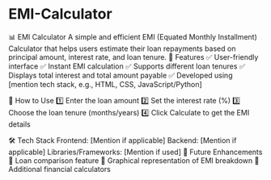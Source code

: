 # EMI-Calculator
📊 EMI Calculator
A simple and efficient EMI (Equated Monthly Installment) Calculator that helps users estimate their loan repayments based on principal amount, interest rate, and loan tenure.
🚀 Features
✅ User-friendly interface
✅ Instant EMI calculation
✅ Supports different loan tenures
✅ Displays total interest and total amount payable
✅ Developed using [mention tech stack, e.g., HTML, CSS, JavaScript/Python]

🔧 How to Use
1️⃣ Enter the loan amount
2️⃣ Set the interest rate (%)
3️⃣ Choose the loan tenure (months/years)
4️⃣ Click Calculate to get the EMI details

🛠 Tech Stack
Frontend: [Mention if applicable]
Backend: [Mention if applicable]
Libraries/Frameworks: [Mention if used]
📌 Future Enhancements
🔹 Loan comparison feature
🔹 Graphical representation of EMI breakdown
🔹 Additional financial calculators
